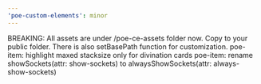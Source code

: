 ```yaml
---
'poe-custom-elements': minor
---
```


BREAKING: All assets are under /poe-ce-assets folder now. Copy to your public folder. There is also setBasePath function for customization.
poe-item: highlight maxed stacksize only for divination cards
poe-item: rename showSockets(attr: show-sockets) to alwaysShowSockets(attr: always-show-sockets)
